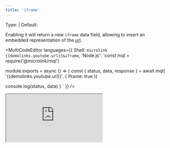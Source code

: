 ```yaml
---
title: 'iframe'
---
```


Type: <TypeContainer><Type children='<boolean>'/> | <Type children='<object>'/></TypeContainer>
Default: <Type children='false'/>

Enabling it will return a new `iframe` data field, allowing to insert an embedded representation of the [url](/docs/api/parameters/url).

<MultiCodeEditor languages={{
  Shell: `microlink {{demolinks.youtube.url}}&iframe`,
  'Node.js': `const mql = require('@microlink/mql')
 
module.exports = async () => {
  const { status, data, response } = await mql(
    '{{demolinks.youtube.url}}', {
      iframe: true
  })
    
  console.log(status, data)
}
  `
  }}
/>

<Iframe
  src="https://www.youtube.com/embed/9P6rdqiybaw?feature=oembed"
  allowFullScreen
/>

Any URL that implements [oEmbed](https://oembed.com/) specification is supported. If the discovery has been done successfully, the `iframe` field will be now present into the response:

```json
{
  "iframe": {
    "html": "<blockquote class=\"twitter-tweet\"><p lang=\"en\" dir=\"ltr\">our new shiny website has landed <a href=\"https://t.co/KIrhYYcTRx\">https://t.co/KIrhYYcTRx</a> <a href=\"https://t.co/cM0se2UoIg\">pic.twitter.com/cM0se2UoIg</a></p>&mdash; microlink.io (@microlinkhq) <a href=\"https://twitter.com/microlinkhq/status/1032664633960800257?ref_src=twsrc%5Etfw\">August 23, 2018</a></blockquote>\n<script async src=\"https://platform.twitter.com/widgets.js\" charset=\"utf-8\"></script>\n",
    "scripts": [{
      "async": true,
      "src": "https://platform.twitter.com/widgets.js",
      "charset": "utf-8"
      }]
    }
}
```

<Figcaption children='The `iframe` field has `scripts` and `html` subfields.' />

Additionally, you can supply any consumer query parameter supported by [specification](https://oembed.com/), like `maxWidth` or `maxHeight`:

<MultiCodeEditor languages={{
  Shell: `microlink {{demolinks.youtube.url}}&iframe.maxWidth=350`,
  'Node.js': `const mql = require('@microlink/mql')
 
module.exports = async () => {
  const { status, data, response } = await mql(
    '{{demolinks.youtube.url}}', {
      iframe: {
        maxWidth: 350
      }
  })
    
  console.log(status, data)
}
  `
  }}
/>

Keep in mind the support for this query parameters depend on every provider implementation.

<H2>Providers supported</H2>

Most of the most popular sites over the Internet supports oEmbed protocol.

A non exhaustive list of supported providers are:

- [23HQ](http://www.23hq.com)
- [Abraia](https://abraia.me)
- [Adways](http://www.adways.com)
- [Alpha App Net](https://alpha.app.net/browse/posts/)
- [Altru](https://www.altrulabs.com)
- [amCharts Live Editor](https://live.amcharts.com/)
- [Animatron](https://www.animatron.com/)
- [Animoto](http://animoto.com/)
- [Apester](https://www.apester.com)
- [ArcGIS StoryMaps](https://storymaps.arcgis.com)
- [Archivos](https://app.archivos.digital)
- [Audioboom](https://audioboom.com)
- [AudioClip](https://audioclip.naver.com)
- [Audiomack](https://audiomack.com)
- [AudioSnaps](http://audiosnaps.com)
- [Avocode](https://www.avocode.com/)
- [AxiomNinja](http://axiom.ninja)
- [Backtracks](https://backtracks.fm)
- [Beautiful.AI](https://www.beautiful.ai/)
- [Blackfire.io](https://blackfire.io)
- [Blogcast](https://blogcast.host/)
- [Box Office Buz](http://boxofficebuz.com)
- [BrioVR](https://view.briovr.com/)
- [Buttondown](https://buttondown.email/)
- [Byzart Project](https://cmc.byzart.eu)
- [Cacoo](https://cacoo.com)
- [Carbon Health](https://carbonhealth.com)
- [CatBoat](http://img.catbo.at/)
- [Ceros](http://www.ceros.com/)
- [ChartBlocks](http://www.chartblocks.com/)
- [chirbit.com](http://www.chirbit.com/)
- [CircuitLab](https://www.circuitlab.com/)
- [Clipland](http://www.clipland.com/)
- [Clyp](http://clyp.it/)
- [CoCo Corp](https://ilovecoco.video)
- [CodeHS](http://www.codehs.com)
- [Codepen](https://codepen.io)
- [Codepoints](https://codepoints.net)
- [CodeSandbox](https://codesandbox.io)
- [CollegeHumor](http://www.collegehumor.com/)
- [Commaful](https://commaful.com)
- [Coub](http://coub.com/)
- [Crowd Ranking](http://crowdranking.com)
- [Cyrano Systems](http://www.cyranosystems.com/)
- [Daily Mile](http://www.dailymile.com)
- [Dailymotion](https://www.dailymotion.com)
- [Datawrapper](http://www.datawrapper.de)
- [Deseret News](https://www.deseret.com)
- [Deviantart.com](http://www.deviantart.com)
- [Didacte](https://www.didacte.com/)
- [Digiteka](https://www.ultimedia.com/)
- [Dipity](http://www.dipity.com)
- [DocDroid](https://www.docdroid.net/)
- [Dotsub](http://dotsub.com/)
- [DTube](https://d.tube/)
- [edocr](http://www.edocr.com)
- [eduMedia](https://www.edumedia-sciences.com/)
- [EgliseInfo](http://egliseinfo.catholique.fr/)
- [Embed Articles](http://embedarticles.com/)
- [Embedery](https://embedery.com/)
- [Embedly](http://api.embed.ly/)
- [Ethfiddle](https://www.ethfiddle.com/)
- [Eyrie](https://eyrie.io/)
- [Facebook](https://www.facebook.com/)
- [Fader](https://app.getfader.com)
- [Faithlife TV](https://faithlifetv.com)
- [Firework](https://fireworktv.com/)
- [FITE](https://www.fite.tv/)
- [Flat](https://flat.io)
- [Flickr](https://www.flickr.com/)
- [Flourish](https://flourish.studio/)
- [Fontself](https://www.fontself.com)
- [FOX SPORTS Australia](http://www.foxsports.com.au)
- [FrameBuzz](https://framebuzz.com/)
- [FunnyOrDie](http://www.funnyordie.com/)
- [Geograph Britain and Ireland](https://www.geograph.org.uk/)
- [Geograph Channel Islands](http://channel-islands.geograph.org/)
- [Geograph Germany](http://geo-en.hlipp.de/)
- [Getty Images](http://www.gettyimages.com/)
- [Gfycat](https://gfycat.com/)
- [Gifnote](https://www.gifnote.com/)
- [GIPHY](https://giphy.com)
- [GloriaTV](https://gloria.tv/)
- [GT Channel](https://gtchannel.com)
- [Gyazo](https://gyazo.com)
- [hearthis.at](https://hearthis.at/)
- [hihaho](https://www.hihaho.com)
- [Homey](https://homey.app)
- [HuffDuffer](http://huffduffer.com)
- [Hulu](http://www.hulu.com/)
- [iFixit](http://www.iFixit.com)
- [IFTTT](http://www.ifttt.com/)
- [iHeartRadio](https://www.iheart.com)
- [Indaco](https://player.indacolive.com/)
- [Infogram](https://infogram.com/)
- [Infoveave](https://infoveave.net/)
- [Injurymap](https://www.injurymap.com/)
- [Inoreader](https://www.inoreader.com)
- [inphood](http://inphood.com/)
- [Instagram](https://instagram.com)
- [iSnare Articles](https://www.isnare.com/)
- [Issuu](https://issuu.com/)
- [ivlismusic](https://music.ivlis.kr/)
- [Jovian](https://jovian.ml/)
- [KakaoTv](https://tv.kakao.com/)
- [Kickstarter](http://www.kickstarter.com)
- [Kidoju](https://www.kidoju.com/)
- [Kirim.Email](https://kirim.email/)
- [Kit](https://kit.co/)
- [Kitchenbowl](http://www.kitchenbowl.com)
- [Knacki](http://jdr.knacki.info)
- [Knowledge Pad](https://knowledgepad.co/)
- [LearningApps.org](http://learningapps.org/)
- [Lille.Pod](https://pod.univ-lille.fr/)
- [Livestream](https://livestream.com/)
- [Ludus](https://ludus.one)
- [MathEmbed](http://mathembed.com)
- [Matterport](https://matterport.com/)
- [me.me](https://me.me/)
- [MediaLab](https://www.medialab.co/)
- [Medienarchiv](https://medienarchiv.zhdk.ch/)
- [Meetup](http://www.meetup.com)
- [Mermaid Ink](https://mermaid.ink)
- [Microlink](http://api.microlink.io)
- [Microsoft Stream](https://stream.microsoft.com)
- [MixCloud](https://mixcloud.com/)
- [Moby Picture](http://www.mobypicture.com)
- [Modelo](http://modelo.io/)
- [MorphCast](https://www.morphcast.com)
- [Music Box Maniacs](https://musicboxmaniacs.com/)
- [myBeweeg](https://mybeweeg.com)
- [Namchey](https://namchey.com)
- [nanoo.tv](https://www.nanoo.tv/)
- [Nasjonalbiblioteket](https://www.nb.no/)
- [Natural Atlas](https://naturalatlas.com/)
- [nfb.ca](http://www.nfb.ca/)
- [Odds.com.au](https://www.odds.com.au)
- [Odesli (formerly Songlink)](https://odesli.co)
- [Official FM](http://official.fm)
- [Omniscope](https://omniscope.me/)
- [On Aol](http://on.aol.com/)
- [Ora TV](http://www.ora.tv/)
- [Orbitvu](https://orbitvu.co)
- [Oumy](https://www.oumy.com/)
- [Outplayed.tv](https://outplayed.tv/)
- [Overflow](https://overflow.io)
- [OZ](https://www.oz.com/)
- [Padlet](https://padlet.com/)
- [Pastery](https://www.pastery.net)
- [PingVP](https://www.pingvp.com/)
- [Pinpoll](https://www.pinpoll.com/products/tools)
- [Pixdor](http://www.pixdor.com/)
- [Podbean](http://podbean.com)
- [Polaris Share](https://www.polarishare.com/)
- [Poll Daddy](http://polldaddy.com)
- [Port](http://www.sellwithport.com/)
- [Portfolium](https://portfolium.com)
- [posiXion](https://posixion.com/)
- [Qualifio](https://qualifio.com/)
- [Quiz.biz](http://www.quiz.biz/)
- [Quizz.biz](http://www.quizz.biz/)
- [RadioPublic](https://radiopublic.com)
- [RapidEngage](https://rapidengage.com)
- [Reddit](https://reddit.com/)
- [ReleaseWire](http://www.releasewire.com/)
- [Replit](https://repl.it/)
- [RepubHub](http://repubhub.icopyright.net/)
- [ReverbNation](https://www.reverbnation.com/)
- [RiffReporter](https://www.riffreporter.de/)
- [Roomshare](http://roomshare.jp)
- [RoosterTeeth](https://roosterteeth.com)
- [Rumble](https://rumble.com/)
- [Runkit](https://runkit.com)
- [Sapo Videos](http://videos.sapo.pt)
- [Screen9](http://www.screen9.com/)
- [Screencast.com](http://www.screencast.com/)
- [Screenr](http://www.screenr.com/)
- [ScribbleMaps](https://scribblemaps.com)
- [Scribd](http://www.scribd.com/)
- [SendtoNews](http://www.sendtonews.com/)
- [ShortNote](https://www.shortnote.jp/)
- [Shoudio](http://shoudio.com)
- [Show the Way](https://showtheway.io)
- [Simplecast](https://simplecast.com)
- [Sizzle](https://onsizzle.com/)
- [Sketchfab](http://sketchfab.com)
- [SlideShare](http://www.slideshare.net/)
- [SmashNotes](https://smashnotes.com)
- [SmugMug](https://www.smugmug.com/)
- [SocialExplorer](https://www.socialexplorer.com/)
- [SoundCloud](http://soundcloud.com/)
- [Soundsgood](https://soundsgood.co)
- [SpeakerDeck](https://speakerdeck.com)
- [Spotful](https://bespotful.com)
- [Spotify](https://spotify.com/)
- [Spreaker](https://www.spreaker.com/)
- [Stanford Digital Repository](https://purl.stanford.edu/)
- [Streamable](https://streamable.com/)
- [StreamOneCloud](https://www.streamone.nl)
- [Sutori](https://www.sutori.com/)
- [Sway](https://www.sway.com)
- [TED](https://www.ted.com)
- [The New York Times](https://www.nytimes.com)
- [They Said So](https://theysaidso.com/)
- [TickCounter](https://www.tickcounter.com)
- [TikTok](http://www.tiktok.com/)
- [Toornament](https://www.toornament.com/)
- [Topy](http://www.topy.se/)
- [Tuxx](https://www.tuxx.be/)
- [tvcf](http://tvcf.co.kr)
- [Twitch](https://www.twitch.tv)
- [Twitter](http://www.twitter.com/)
- [TypeCast](https://typecast.ai)
- [Typlog](https://typlog.com)
- [Ubideo](https://player.ubideo.com/)
- [University of Cambridge Map](https://map.cam.ac.uk)
- [UnivParis1.Pod](https://mediatheque.univ-paris1.fr/)
- [UOL](https://mais.uol.com.br/)
- [Ustream](http://www.ustream.tv)
- [uStudio, Inc.](https://www.ustudio.com)
- [Utposts](https://www.utposts.com/)
- [Uttles](http://uttles.com)
- [VeeR VR](http://veer.tv/)
- [Verse](http://verse.com/)
- [VEVO](http://www.vevo.com/)
- [VideoJug](http://www.videojug.com)
- [Vidlit](https://vidl.it/)
- [Vidmizer](https://www.vidmizer.com/)
- [Vidyard](https://vidyard.com)
- [Vimeo](https://vimeo.com/)
- [Viously](https://www.viously.com)
- [Viziosphere](http://www.viziosphere.com)
- [Vizydrop](https://vizydrop.com)
- [Vlipsy](https://vlipsy.com/)
- [VLIVE](https://www.vlive.tv)
- [Vlurb](https://www.vlurb.co/)
- [VoxSnap](https://voxsnap.com/)
- [Wave.video](https://wave.video)
- [wecandeo](http://www.wecandeo.com/)
- [Wiredrive](https://www.wiredrive.com/)
- [Wistia, Inc.](https://wistia.com/)
- [wizer.me](http://www.wizer.me/)
- [Wokwi](https://wokwi.com)
- [Wootled](http://www.wootled.com/)
- [WordPress.com](http://wordpress.com/)
- [Xpression](https://web.xpression.jp)
- [Yes, I Know IT!](http://yesik.it)
- [YFrog](http://yfrog.com/)
- [YouTube](https://www.youtube.com/)
- [Zeplin](https://zeplin.io)
- [ZingSoft](https://app.zingsoft.com)
- [ZnipeTV](https://www.znipe.tv/)
- [Zoomable](https://zoomable.ca/)
